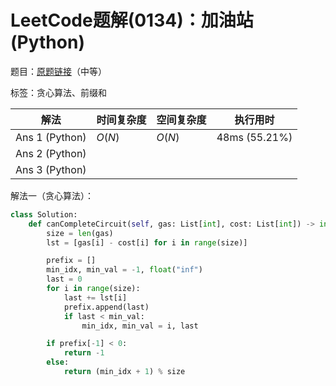# LeetCode题解(0134)：加油站(Python)

题目：[原题链接](https://leetcode-cn.com/problems/gas-station/)（中等）

标签：贪心算法、前缀和

| 解法           | 时间复杂度 | 空间复杂度 | 执行用时      |
| -------------- | ---------- | ---------- | ------------- |
| Ans 1 (Python) | $O(N)$     | $O(N)$     | 48ms (55.21%) |
| Ans 2 (Python) |            |            |               |
| Ans 3 (Python) |            |            |               |

解法一（贪心算法）：

```python
class Solution:
    def canCompleteCircuit(self, gas: List[int], cost: List[int]) -> int:
        size = len(gas)
        lst = [gas[i] - cost[i] for i in range(size)]

        prefix = []
        min_idx, min_val = -1, float("inf")
        last = 0
        for i in range(size):
            last += lst[i]
            prefix.append(last)
            if last < min_val:
                min_idx, min_val = i, last

        if prefix[-1] < 0:
            return -1
        else:
            return (min_idx + 1) % size
```